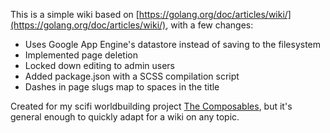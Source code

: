 
This is a simple wiki based on [https://golang.org/doc/articles/wiki/](https://golang.org/doc/articles/wiki/), with a few changes: 

- Uses Google App Engine's datastore instead of saving to the filesystem
- Implemented page deletion
- Locked down editing to admin users
- Added package.json with a SCSS compilation script
- Dashes in page slugs map to spaces in the title

Created for my scifi worldbuilding project [The Composables](http://thecomposables.com/), but it's general enough to quickly adapt for a wiki on any topic.
